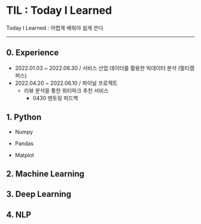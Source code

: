 

# TIL : Today I Learned

Today I Learned : 어렵게 배워야 쉽게 쓴다



---

## 0. Experience

- 2022.01.03 ~ 2022.06.30 / 서비스 산업 데이터를 활용한 빅데이터 분석 (멀티캠퍼스)
- 2022.04.20 ~ 2022.06.10 / 파이널 프로젝트 
  - 리뷰 분석을 통한 워터파크 추천 서비스
    - 0430 멘토링 피드백




## 1. Python

- Numpy

- Pandas

- Matplot



## 2. Machine Learning



## 3. Deep Learning



## 4. NLP
